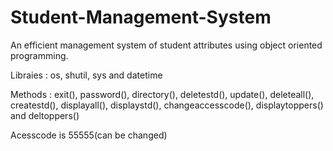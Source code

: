 # Student-Management-System

An efficient management system of student attributes using object oriented programming.

Libraies : os, shutil, sys and datetime

Methods : exit(), password(), directory(), deletestd(), update(), deleteall(), createstd(), displayall(), displaystd(), changeaccesscode(), displaytoppers() and deltoppers()

Acesscode is 55555(can be changed)
